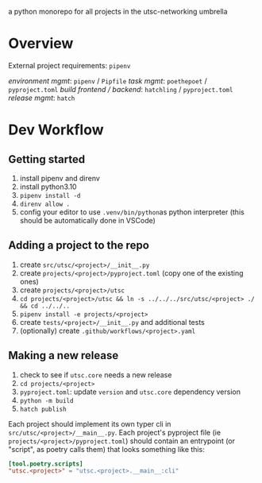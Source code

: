 a python monorepo for all projects in the utsc-networking umbrella

# Overview

External project requirements: `pipenv`

*environment mgmt*: `pipenv` / `Pipfile`
*task mgmt*: `poethepoet` / `pyproject.toml`
*build frontend / backend*: `hatchling` / `pyproject.toml`
*release mgmt*: `hatch`

# Dev Workflow

## Getting started

1. install pipenv and direnv
2. install python3.10
3. `pipenv install -d`
4. `direnv allow .`
5. config your editor to use `.venv/bin/python`as python interpreter (this should be automatically done in VSCode)

## Adding a project to the repo

1. create `src/utsc/<project>/__init__.py`
2. create `projects/<project>/pyproject.toml` (copy one of the existing ones)
3. create `projects/<project>/utsc`
4. `cd projects/<project>/utsc && ln -s ../../../src/utsc/<project> ./ && cd ../../..`
5. `pipenv install -e projects/<project>`
6. create `tests/<project>/__init__.py` and additional tests
7. (optionally) create `.github/workflows/<project>.yaml`

## Making a new release

1. check to see if `utsc.core` needs a new release
2. `cd projects/<project>`
3. `pyproject.toml`: update `version` and `utsc.core` dependency version 
4. `python -m build`
5. `hatch publish`


Each project should implement its own typer cli in `src/utsc/<project>/__main__.py`. Each project's pyproject file (ie `projects/<project>/pyproject.toml`) should contain an entrypoint (or "script", as poetry calls them) that looks something like this:
```toml
[tool.poetry.scripts]
"utsc.<project>" = "utsc.<project>.__main__:cli"
```
